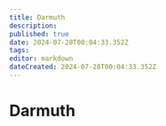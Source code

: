 ```yaml
---
title: Darmuth
description: 
published: true
date: 2024-07-28T00:04:33.352Z
tags: 
editor: markdown
dateCreated: 2024-07-28T00:04:33.352Z
---
```


# Darmuth
